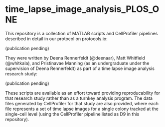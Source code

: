 # time_lapse_image_analysis_PLOS_ONE
This repository is a collection of MATLAB scripts and CellProfiler pipelines described in detail in our protocol 
on protocols.io:

(publication pending)

They were written by Deena Rennerfeldt (@deenaar), Matt Whitfield (@whitkala), and Pristinavae Manning (as 
an undergraduate under the supervision of Deena Rennerfeldt) as part of a time lapse image analysis research
study:

(publication pending)

These scripts are available as an effort toward providing reproducability for that research study rather than as
a turnkey analysis program.  The data files generated by CellProfiler for that study are also provided, where
each file represents a set of time lapse images for a single colony tracked at the single-cell level (using 
the CellProfiler pipeline listed as D9 in this repository).
